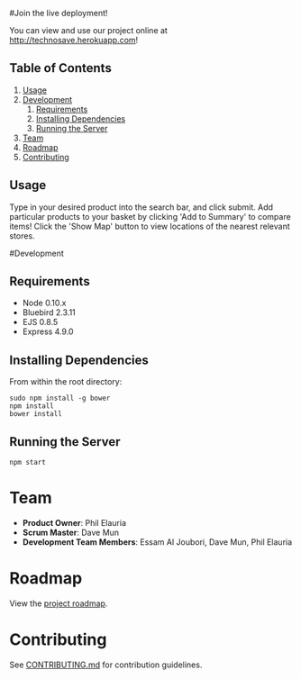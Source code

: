 #Join the live deployment!

You can view and use our project online at http://technosave.herokuapp.com!

## Table of Contents

1. [Usage](#usage)
1. [Development](#development)
    1. [Requirements](#requirements)
    2. [Installing Dependencies](#installing-dependencies)
    3. [Running the Server](#running-the-server)
1. [Team](#team)
1. [Roadmap](#roadmap)
1. [Contributing](#contributing)


## Usage

Type in your desired product into the search bar, and click submit. Add particular products to your basket by clicking 'Add to Summary' to compare items! Click the 'Show Map' button to view locations of the nearest relevant stores.

#Development

## Requirements

- Node 0.10.x
- Bluebird 2.3.11
- EJS 0.8.5
- Express 4.9.0

## Installing Dependencies

From within the root directory:
```
sudo npm install -g bower
npm install
bower install
```

## Running the Server
```
npm start
```

# Team

  - __Product Owner__: Phil Elauria
  - __Scrum Master__: Dave Mun
  - __Development Team Members__: Essam Al Joubori, Dave Mun, Phil Elauria
  
# Roadmap

View the [project roadmap](https://github.com/TechnoSave/TechnoSave/issues).


# Contributing

See [CONTRIBUTING.md](CONTRIBUTING.md) for contribution guidelines.

